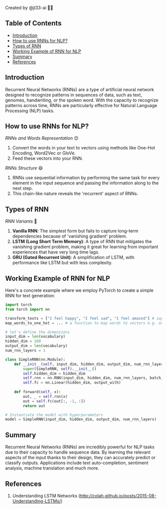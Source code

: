 Created by @jl33-ai 👦🏻

## Table of Contents

- [Introduction](#Introduction)
- [How to use RNNs for NLP?](#How-to-use-RNNs-for-NLP?)
- [Types of RNN](#Types-of-RNN)
- [Working Example of RNN for NLP](#Working-Example-of-RNN-for-NLP)
- [Summary](#Summary)
- [References](#References)

## Introduction 

Recurrent Neural Networks (RNNs) are a type of artificial neural network designed to recognize patterns in sequences of data, such as text, genomes, handwriting, or the spoken word. With the capacity to recognize patterns across time, RNNs are particularly effective for Natural Language Processing (NLP) tasks.

## How to use RNNs for NLP?

_RNNs and Words Representation_ 😊
1. Convert the words in your text to vectors using methods like One-Hot Encoding, Word2Vec or GloVe.
2. Feed these vectors into your RNN.

_RNNs Structure_ 😄
1. RNNs use sequential information by performing the same task for every element in the input sequence and passing the information along to the next step.
2. This chain-like nature reveals the 'recurrent' aspect of RNNs.

## Types of RNN

_RNN Variants_ 🧠
1. **Vanilla RNN**: The simplest form but fails to capture long-term dependencies because of 'vanishing gradient' problem.
2. **LSTM (Long Short Term Memory)**: A type of RNN that mitigates the vanishing gradient problem, making it great for learning from important experiences that have very long time lags.
3. **GRU (Gated Recurrent Unit)**: A simplification of LSTM, with performance like LSTM but with less complexity.

## Working Example of RNN for NLP 

Here's a concrete example where we employ PyTorch to create a simple RNN for text generation:

```python
import torch
from torch import nn

transform_texts = ["I feel happy", "I feel sad", "I feel amazed"] # suppose these are our input texts
map_words_to_one_hot = ... # a function to map words to vectors e.g. one-hot vectors

# let's define the dimensions
input_dim = len(vocabulary)
hidden_dim = 100
output_dim = len(vocabulary)
num_rnn_layers = 1

class SimpleRNN(nn.Module):
    def __init__(self, input_dim, hidden_dim, output_dim, num_rnn_layers):
        super(SimpleRNN, self).__init__()
        self.hidden_dim = hidden_dim
        self.rnn = nn.RNN(input_dim, hidden_dim, num_rnn_layers, batch_first=True)
        self.fc = nn.Linear(hidden_dim, output_with)
  
    def forward(self, x):
        out, _ = self.rnn(x)
        out = self.fc(out[:, -1, :])
        return out

# Instantiate the model with hyperparameters
model = SimpleRNN(input_dim, hidden_dim, output_dim, num_rnn_layers)
```

## Summary

Recurrent Neural Networks (RNNs) are incredibly powerful for NLP tasks due to their capacity to handle sequence data. By learning the relevant aspects of the input thanks to their design, they can accurately predict or classify outputs. Applications include text auto-completion, sentiment analysis, machine translation and much more.

## References 

1. Understanding LSTM Networks (http://colah.github.io/posts/2015-08-Understanding-LSTMs/)